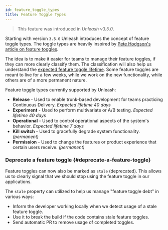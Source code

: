 ```yaml
---
id: feature_toggle_types
title: Feature Toggle Types
---
```


> This feature was introduced in _Unleash v3.5.0_.

Starting with version `3.5.0` Unleash introduces the concept of feature toggle types. The toggle types are heavily inspired by [Pete Hodgson's article on feature toggles](https://martinfowler.com/articles/feature-toggles.html).

The idea is to make it easier for teams to manage their feature toggles, if they can more clearly classify them. The classification will also help us understand the [expected feature toggle lifetime](https://www.unleash-hosted.com/articles/feature-toggle-life-time-best-practices). Some feature toggles are meant to live for a few weeks, while we work on the new functionality, while others are of a more permanent nature.

Feature toggle types currently supported by Unleash:

- **Release** - Used to enable trunk-based development for teams practicing Continuous Delivery. _Expected lifetime 40 days_
- **Experiment** - Used to perform multivariate or A/B testing. _Expected lifetime 40 days_
- **Operational** - Used to control operational aspects of the system's behavior. _Expected lifetime 7 days_
- **Kill switch** - Used to gracefully degrade system functionality. _(permanent)_
- **Permission** - Used to change the features or product experience that certain users receive. _(permanent)_

### Deprecate a feature toggle {#deprecate-a-feature-toggle}

Feature toggles can now also be marked as `stale` (deprecated). This allows us to clearly signal that we should stop using the feature toggle in our applications.

The `stale` property can utilized to help us manage "feature toggle debt" in various ways:

- Inform the developer working locally when we detect usage of a stale feature toggle.
- Use it to break the build if the code contains stale feature toggles.
- Send automatic PR to remove usage of completed toggles.
